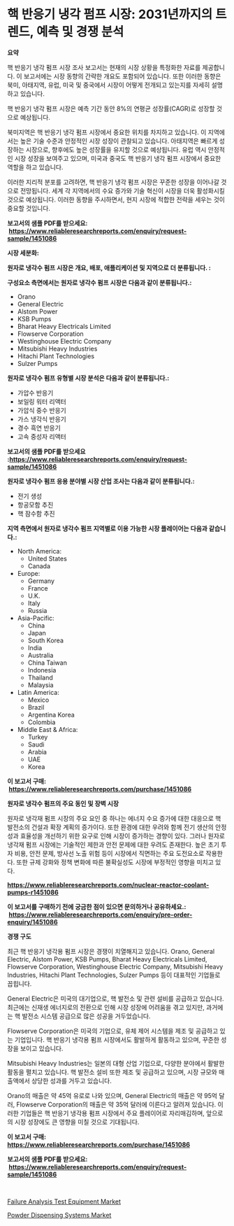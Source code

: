 <p><h1>핵 반응기 냉각 펌프 시장: 2031년까지의 트렌드, 예측 및 경쟁 분석</h1></p><p><strong>요약</strong></p>
<p><p>핵 반응기 냉각 펌프 시장 조사 보고서는 현재의 시장 상황을 특정화한 자료를 제공합니다. 이 보고서에는 시장 동향의 간략한 개요도 포함되어 있습니다. 또한 이러한 동향은 북미, 아태지역, 유럽, 미국 및 중국에서 시장이 어떻게 전개되고 있는지를 자세히 설명하고 있습니다.</p><p>핵 반응기 냉각 펌프 시장은 예측 기간 동안 8%의 연평균 성장률(CAGR)로 성장할 것으로 예상됩니다. </p><p>북미지역은 핵 반응기 냉각 펌프 시장에서 중요한 위치를 차지하고 있습니다. 이 지역에서는 높은 기술 수준과 안정적인 시장 성장이 관찰되고 있습니다. 아태지역은 빠르게 성장하는 시장으로, 향후에도 높은 성장률을 유지할 것으로 예상됩니다. 유럽 역시 안정적인 시장 성장을 보여주고 있으며, 미국과 중국도 핵 반응기 냉각 펌프 시장에서 중요한 역할을 하고 있습니다.</p><p>이러한 지리적 분포를 고려하면, 핵 반응기 냉각 펌프 시장은 꾸준한 성장을 이어나갈 것으로 전망됩니다. 세계 각 지역에서의 수요 증가와 기술 혁신이 시장을 더욱 활성화시킬 것으로 예상됩니다. 이러한 동향을 주시하면서, 현지 시장에 적합한 전략을 세우는 것이 중요할 것입니다.</p></p>
<p><strong>보고서의 샘플 PDF를 받으세요: &nbsp;<a href="https://www.reliableresearchreports.com/enquiry/request-sample/1451086">https://www.reliableresearchreports.com/enquiry/request-sample/1451086</a></strong></p>
<p><strong>시장 세분화:</strong></p>
<p><strong> 원자로 냉각수 펌프 시장은 개요, 배포, 애플리케이션 및 지역으로 더 분류됩니다. :</strong></p>
<p><strong>구성요소 측면에서는 원자로 냉각수 펌프 시장은 다음과 같이 분류됩니다.:</strong></p>
<p><ul><li>Orano</li><li>General Electric</li><li>Alstom Power</li><li>KSB Pumps</li><li>Bharat Heavy Electricals Limited</li><li>Flowserve Corporation</li><li>Westinghouse Electric Company</li><li>Mitsubishi Heavy Industries</li><li>Hitachi Plant Technologies</li><li>Sulzer Pumps</li></ul></p>
<p><strong> 원자로 냉각수 펌프 유형별 시장 분석은 다음과 같이 분류됩니다.:</strong></p>
<p><ul><li>가압수 반응기</li><li>보일링 워터 리액터</li><li>가압식 중수 반응기</li><li>가스 냉각식 반응기</li><li>경수 흑연 반응기</li><li>고속 중성자 리액터</li></ul></p>
<p><strong>보고서의 샘플 PDF를 받으세요 :<a href="https://www.reliableresearchreports.com/enquiry/request-sample/1451086">https://www.reliableresearchreports.com/enquiry/request-sample/1451086</a></strong></p>
<p><strong> 원자로 냉각수 펌프 응용 분야별 시장 산업 조사는 다음과 같이 분류됩니다.:</strong></p>
<p><ul><li>전기 생성</li><li>항공모함 추진</li><li>핵 잠수함 추진</li></ul></p>
<p><strong>지역 측면에서 원자로 냉각수 펌프 지역별로 이용 가능한 시장 플레이어는 다음과 같습니다.:</strong></p>
<p><ul>
    <li>
        North America:
        <ul>
            <li>United States</li>
            <li>Canada</li>
        </ul>
    </li>
    <li>
        Europe:
        <ul>
            <li>Germany</li>
            <li>France</li>
            <li>U.K.</li>
            <li>Italy</li>
            <li>Russia</li>
        </ul>
    </li>
    <li>
        Asia-Pacific:
        <ul>
            <li>China</li>
            <li>Japan</li>
            <li>South Korea</li>
            <li>India</li>
            <li>Australia</li>
            <li>China Taiwan</li>
            <li>Indonesia</li>
            <li>Thailand</li>
            <li>Malaysia</li>
        </ul>
    </li>
    <li>
        Latin America:
        <ul>
            <li>Mexico</li>
            <li>Brazil</li>
            <li>Argentina Korea</li>
            <li>Colombia</li>
        </ul>
    </li>
    <li>
        Middle East & Africa:
        <ul>
            <li>Turkey</li>
            <li>Saudi</li>
            <li>Arabia</li>
            <li>UAE</li>
            <li>Korea</li>
        </ul>
    </li>
    </ul></p>
<p><strong>이 보고서 구매: &nbsp;<a href="https://www.reliableresearchreports.com/purchase/1451086">https://www.reliableresearchreports.com/purchase/1451086</a></strong></p>
<p><strong>원자로 냉각수 펌프의 주요 동인 및 장벽 시장</strong></p>
<p><p>원자로 냉각재 펌프 시장의 주요 요인 중 하나는 에너지 수요 증가에 대한 대응으로 핵 발전소의 건설과 확장 계획의 증가이다. 또한 환경에 대한 우려와 함께 전기 생산의 안정성과 효율성을 개선하기 위한 요구로 인해 시장이 증가하는 경향이 있다. 그러나 원자로 냉각재 펌프 시장에는 기술적인 제한과 안전 문제에 대한 우려도 존재한다. 높은 초기 투자 비용, 안전 문제, 방사선 노출 위험 등이 시장에서 직면하는 주요 도전요소로 작용한다. 또한 규제 강화와 정책 변화에 따른 불확실성도 시장에 부정적인 영향을 미치고 있다.</p></p>
<p><strong><a href="https://www.reliableresearchreports.com/nuclear-reactor-coolant-pumps-r1451086">https://www.reliableresearchreports.com/nuclear-reactor-coolant-pumps-r1451086</a></strong></p>
<p><strong>이 보고서를 구매하기 전에 궁금한 점이 있으면 문의하거나 공유하세요.: &nbsp;<a href="https://www.reliableresearchreports.com/enquiry/pre-order-enquiry/1451086">https://www.reliableresearchreports.com/enquiry/pre-order-enquiry/1451086</a></strong></p>
<p><strong>경쟁 구도</strong></p>
<p><p>최근 핵 반응기 냉각용 펌프 시장은 경쟁이 치열해지고 있습니다. Orano, General Electric, Alstom Power, KSB Pumps, Bharat Heavy Electricals Limited, Flowserve Corporation, Westinghouse Electric Company, Mitsubishi Heavy Industries, Hitachi Plant Technologies, Sulzer Pumps 등이 대표적인 기업들로 꼽힙니다.</p><p>General Electric은 미국의 대기업으로, 핵 발전소 및 관련 설비를 공급하고 있습니다. 최근에는 신재생 에너지로의 전환으로 인해 시장 성장에 어려움을 겪고 있지만, 과거에는 핵 발전소 시스템 공급으로 많은 성공을 거두었습니다.</p><p>Flowserve Corporation은 미국의 기업으로, 유체 제어 시스템을 제조 및 공급하고 있는 기업입니다. 핵 반응기 냉각용 펌프 시장에서도 활발하게 활동하고 있으며, 꾸준한 성장을 보이고 있습니다.</p><p>Mitsubishi Heavy Industries는 일본의 대형 산업 기업으로, 다양한 분야에서 활발한 활동을 펼치고 있습니다. 핵 발전소 설비 또한 제조 및 공급하고 있으며, 시장 규모와 매출액에서 상당한 성과를 거두고 있습니다.</p><p>Orano의 매출은 약 45억 유로로 나와 있으며, General Electric의 매출은 약 95억 달러, Flowserve Corporation의 매출은 약 35억 달러에 이른다고 알려져 있습니다. 이러한 기업들은 핵 반응기 냉각용 펌프 시장에서 주요 플레이어로 자리매김하며, 앞으로의 시장 성장에도 큰 영향을 미칠 것으로 기대됩니다.</p></p>
<p><strong>이 보고서 구매: &nbsp; <a href="https://www.reliableresearchreports.com/purchase/1451086">https://www.reliableresearchreports.com/purchase/1451086</a></strong></p>
<p><strong>보고서의 샘플 PDF를 받으세요: &nbsp;<a href="https://www.reliableresearchreports.com/enquiry/request-sample/1451086">https://www.reliableresearchreports.com/enquiry/request-sample/1451086</a></strong><strong></strong></p>
<p>&nbsp;</p>
<p><p><a href="https://github.com/seekum/Market-Research-Report-List-2/blob/main/failure-analysis-test-equipment-market.md">Failure Analysis Test Equipment Market</a></p><p><a href="https://github.com/nancykennedykellievqfqt2/Market-Research-Report-List-2/blob/main/powder-dispensing-systems-market.md">Powder Dispensing Systems Market</a></p></p>